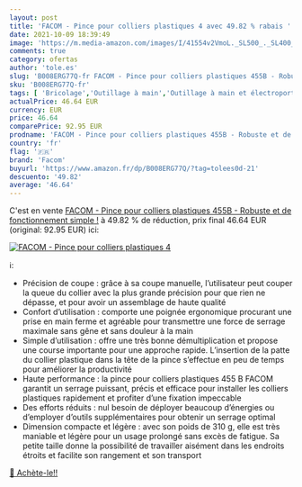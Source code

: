 ```yaml
---
layout: post
title: 'FACOM - Pince pour colliers plastiques 4 avec 49.82 % rabais '
date: 2021-10-09 18:39:49
image: 'https://m.media-amazon.com/images/I/41554v2VmoL._SL500_._SL400_.jpg'
comments: true
category: ofertas
author: 'tole.es'
slug: 'B008ERG77Q-fr FACOM - Pince pour colliers plastiques 455B - Robuste et...'
sku: 'B008ERG77Q-fr'
tags: [ 'Bricolage','Outillage à main','Outillage à main et électroportatif','Pinces et tenailles','Pinces universelles','facom', ]
actualPrice: 46.64 EUR
currency: EUR
price: 46.64
comparePrice: 92.95 EUR
prodname: 'FACOM - Pince pour colliers plastiques 455B - Robuste et de fonctionnement simple !'
country: 'fr'
flag: '🇫🇷'
brand: 'Facom'
buyurl: 'https://www.amazon.fr/dp/B008ERG77Q/?tag=tolees0d-21'
descuento: '49.82'
average: '46.64'
---
```


C'est en vente [FACOM - Pince pour colliers plastiques 455B - Robuste et de fonctionnement simple !](https://www.amazon.fr/dp/B008ERG77Q/?tag=tolees0d-21)  à  49.82 % de réduction, prix final  46.64 EUR (original: 92.95 EUR) ici:

[![FACOM - Pince pour colliers plastiques 4](https://m.media-amazon.com/images/I/41554v2VmoL._SL500_._SL400_.jpg)](https://www.amazon.fr/dp/B008ERG77Q/?tag=tolees0d-21)

ℹ️:

- Précision de coupe : grâce à sa coupe manuelle, l’utilisateur peut couper la queue du collier avec la plus grande précision pour que rien ne dépasse, et pour avoir un assemblage de haute qualité
- Confort d’utilisation : comporte une poignée ergonomique procurant une prise en main ferme et agréable pour transmettre une force de serrage maximale sans gêne et sans douleur à la main
- Simple d’utilisation : offre une très bonne démultiplication et propose une course importante pour une approche rapide. L’insertion de la patte du collier plastique dans la tête de la pince s’effectue en peu de temps pour améliorer la productivité
- Haute performance : la pince pour colliers plastiques 455 B FACOM garantit un serrage puissant, précis et efficace pour installer les colliers plastiques rapidement et profiter d’une fixation impeccable
- Des efforts réduits : nul besoin de déployer beaucoup d’énergies ou d’employer d’outils supplémentaires pour obtenir un serrage optimal
- Dimension compacte et légère : avec son poids de 310 g, elle est très maniable et légère pour un usage prolongé sans excès de fatigue. Sa petite taille donne la possibilité de travailler aisément dans les endroits étroits et facilite son rangement et son transport

[🛒 Achète-le!!](https://www.amazon.fr/dp/B008ERG77Q/?tag=tolees0d-21)
